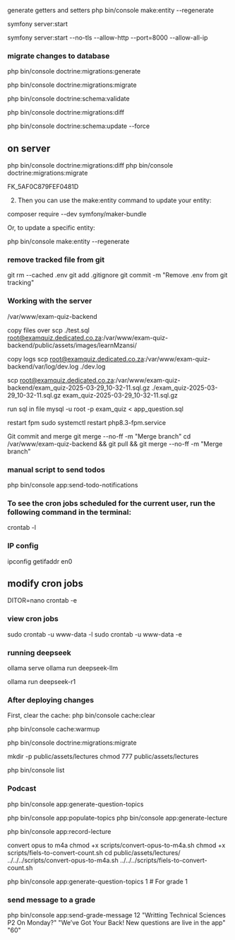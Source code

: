 

generate getters and setters php bin/console make:entity --regenerate

symfony server:start

symfony server:start --no-tls --allow-http --port=8000 --allow-all-ip

### migrate changes to database
php bin/console doctrine:migrations:generate

php bin/console doctrine:migrations:migrate

php bin/console doctrine:schema:validate

php bin/console doctrine:migrations:diff

php bin/console doctrine:schema:update --force

## on server
php bin/console doctrine:migrations:diff
php bin/console doctrine:migrations:migrate

FK_5AF0C879FEF0481D

2. Then you can use the make:entity command to update your entity:

composer require --dev symfony/maker-bundle

Or, to update a specific entity:

php bin/console make:entity --regenerate


### remove tracked file from git
git rm --cached .env
git add .gitignore
git commit -m "Remove .env from git tracking"


### Working with the server

/var/www/exam-quiz-backend

copy files over
scp ./test.sql root@examquiz.dedicated.co.za:/var/www/exam-quiz-backend/public/assets/images/learnMzansi/

copy logs
scp root@examquiz.dedicated.co.za:/var/www/exam-quiz-backend/var/log/dev.log ./dev.log

scp root@examquiz.dedicated.co.za:/var/www/exam-quiz-backend/exam_quiz-2025-03-29_10-32-11.sql.gz ./exam_quiz-2025-03-29_10-32-11.sql.gz
exam_quiz-2025-03-29_10-32-11.sql.gz

run sql in file
mysql -u root -p exam_quiz < app_question.sql

restart fpm
sudo systemctl restart php8.3-fpm.service


Git commit and merge
git merge --no-ff -m "Merge branch"
cd /var/www/exam-quiz-backend && git pull && git merge --no-ff -m "Merge branch"

### manual script to send todos 
php bin/console app:send-todo-notifications

### To see the cron jobs scheduled for the current user, run the following command in the terminal:
crontab -l

### IP config
ipconfig getifaddr en0

## modify cron jobs
DITOR=nano crontab -e

### view cron jobs
sudo crontab -u www-data -l
sudo crontab -u www-data -e

### running deepseek
ollama serve
ollama run deepseek-llm

ollama run deepseek-r1

### After deploying changes
First, clear the cache:
php bin/console cache:clear

php bin/console cache:warmup

php bin/console doctrine:migrations:migrate

mkdir -p public/assets/lectures
chmod 777 public/assets/lectures

php bin/console list


### Podcast
php bin/console app:generate-question-topics

php bin/console app:populate-topics
php bin/console app:generate-lecture

php bin/console app:record-lecture



convert opus to m4a
chmod +x scripts/convert-opus-to-m4a.sh
chmod +x scripts/fiels-to-convert-count.sh
cd public/assets/lectures/
../../../scripts/convert-opus-to-m4a.sh
../../../scripts/fiels-to-convert-count.sh

php bin/console app:generate-question-topics 1  # For grade 1

### send message to a grade
php bin/console app:send-grade-message 12 "Writting Technical Sciences P2 On Monday?" "We’ve Got Your Back! New questions are live in the app" "60"
